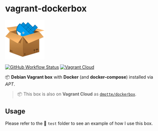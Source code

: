 # vagrant-dockerbox

![icon](icon-128.png)

[![GitHub Workflow Status](https://img.shields.io/github/actions/workflow/status/dmotte/vagrant-dockerbox/release.yml?branch=main&logo=github&style=flat-square)](https://github.com/dmotte/vagrant-dockerbox/actions)
[![Vagrant Cloud](https://img.shields.io/badge/vagrant-dmotte/dockerbox-blue?logo=vagrant&style=flat-square)](https://app.vagrantup.com/dmotte/boxes/dockerbox)

:package: **Debian Vagrant box** with **Docker** (and **docker-compose**) installed via _APT_.

> :package: This box is also on **Vagrant Cloud** as [`dmotte/dockerbox`](https://app.vagrantup.com/dmotte/boxes/dockerbox).

## Usage

Please refer to the :file_folder: `test` folder to see an example of how I use this box.

